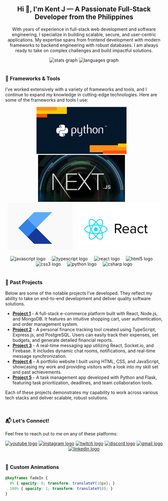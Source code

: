 <h2 align="center">Hi 👋, I'm Kent J — A Passionate Full-Stack Developer from the Philippines</h2>

<p align="center">With years of experience in full-stack web development and software engineering, I specialize in building scalable, secure, and user-centric applications. My expertise spans from frontend development with modern frameworks to backend engineering with robust databases. I am always ready to take on complex challenges and build impactful solutions.</p>

<div align="center">
  <img src="https://github-readme-stats.vercel.app/api?username=KentJ&hide_title=false&hide_rank=false&show_icons=true&include_all_commits=true&count_private=true&disable_animations=false&theme=dracula&locale=en&hide_border=false" height="150" alt="stats graph"  />
  <img src="https://github-readme-stats.vercel.app/api/top-langs?username=kentj&locale=en&hide_title=false&layout=compact&card_width=320&langs_count=5&theme=dracula&hide_border=false" height="150" alt="languages graph"  />
</div>

<br>

### 🚀 **Frameworks & Tools**

I’ve worked extensively with a variety of frameworks and tools, and I continue to expand my knowledge in cutting-edge technologies. Here are some of the frameworks and tools I use:

<div align="center">
  <img src="Data Coding GIF by DataCamp.gif" alt="React GIF" style="max-width: 100%; height: 150px; animation: fadeIn 2s ease-in-out;" />
  <img width="12" />
  <img src="bugs-bunny-new-1.gif" alt="Node.js GIF" style="max-width: 100%; height: 150px; animation: fadeIn 2s ease-in-out;" />
  <img width="12" />
  <img src="flutter_logo_leg.gif" alt="Python GIF" style="max-width: 100%; height: 150px; animation: fadeIn 2.5s ease-in-out;" />
  <img width="12" />
  <img src="giphy.gif" alt="Angular GIF" style="max-width: 100%; height: 150px; animation: fadeIn 3s ease-in-out;" />
</div>

<br>

<div align="center">
  <img src="https://cdn.jsdelivr.net/gh/devicons/devicon/icons/javascript/javascript-original.svg" height="30" alt="javascript logo" style="animation: fadeIn 1.5s ease-in-out;" />
  <img width="12" />
  <img src="https://cdn.jsdelivr.net/gh/devicons/devicon/icons/typescript/typescript-original.svg" height="30" alt="typescript logo" style="animation: fadeIn 2s ease-in-out;" />
  <img width="12" />
  <img src="https://cdn.jsdelivr.net/gh/devicons/devicon/icons/react/react-original.svg" height="30" alt="react logo" style="animation: fadeIn 2.5s ease-in-out;" />
  <img width="12" />
  <img src="https://cdn.jsdelivr.net/gh/devicons/devicon/icons/html5/html5-original.svg" height="30" alt="html5 logo" style="animation: fadeIn 3s ease-in-out;" />
  <img width="12" />
  <img src="https://cdn.jsdelivr.net/gh/devicons/devicon/icons/css3/css3-original.svg" height="30" alt="css3 logo" style="animation: fadeIn 3.5s ease-in-out;" />
  <img width="12" />
  <img src="https://cdn.jsdelivr.net/gh/devicons/devicon/icons/python/python-original.svg" height="30" alt="python logo" style="animation: fadeIn 4s ease-in-out;" />
  <img width="12" />
  <img src="https://cdn.jsdelivr.net/gh/devicons/devicon/icons/csharp/csharp-original.svg" height="30" alt="csharp logo" style="animation: fadeIn 4.5s ease-in-out;" />
</div>

<br>

### 🚀 **Past Projects**

Below are some of the notable projects I’ve developed. They reflect my ability to take on end-to-end development and deliver quality software solutions.

- [**Project 1**](#) - A full-stack e-commerce platform built with React, Node.js, and MongoDB. It features an intuitive shopping cart, user authentication, and order management system.
- [**Project 2**](#) - A personal finance tracking tool created using TypeScript, Express.js, and PostgreSQL. Users can easily track their expenses, set budgets, and generate detailed financial reports.
- [**Project 3**](#) - A real-time messaging app utilizing React, Socket.io, and Firebase. It includes dynamic chat rooms, notifications, and real-time message synchronization.
- [**Project 4**](#) - A portfolio website I built using HTML, CSS, and JavaScript, showcasing my work and providing visitors with a look into my skill set and past achievements.
- [**Project 5**](#) - A task management app developed with Python and Flask, featuring task prioritization, deadlines, and team collaboration tools.

Each of these projects demonstrates my capability to work across various tech stacks and deliver scalable, robust solutions.

<br>

### 📬 **Let's Connect!**

Feel free to reach out to me on any of these platforms:

<div align="center">
  <a href="https://youtube.com" target="_blank"><img src="https://img.shields.io/static/v1?message=Youtube&logo=youtube&label=&color=FF0000&logoColor=white&labelColor=&style=for-the-badge" height="35" alt="youtube logo" style="animation: fadeIn 2s ease-in-out;" /></a>
  <a href="https://instagram.com" target="_blank"><img src="https://img.shields.io/static/v1?message=Instagram&logo=instagram&label=&color=E4405F&logoColor=white&labelColor=&style=for-the-badge" height="35" alt="instagram logo" style="animation: fadeIn 2s ease-in-out;" /></a>
  <a href="https://twitch.tv" target="_blank"><img src="https://img.shields.io/static/v1?message=Twitch&logo=twitch&label=&color=9146FF&logoColor=white&labelColor=&style=for-the-badge" height="35" alt="twitch logo" style="animation: fadeIn 2s ease-in-out;" /></a>
  <a href="https://discord.com" target="_blank"><img src="https://img.shields.io/static/v1?message=Discord&logo=discord&label=&color=7289DA&logoColor=white&labelColor=&style=for-the-badge" height="35" alt="discord logo" style="animation: fadeIn 2s ease-in-out;" /></a>
  <a href="mailto:kentj@example.com"><img src="https://img.shields.io/static/v1?message=Gmail&logo=gmail&label=&color=D14836&logoColor=white&labelColor=&style=for-the-badge" height="35" alt="gmail logo" style="animation: fadeIn 2s ease-in-out;" /></a>
  <a href="https://linkedin.com/in/kentj" target="_blank"><img src="https://img.shields.io/static/v1?message=LinkedIn&logo=linkedin&label=&color=0077B5&logoColor=white&labelColor=&style=for-the-badge" height="35" alt="linkedin logo" style="animation: fadeIn 2s ease-in-out;" /></a>
</div>

<br>

### 🎨 **Custom Animations**

```css
@keyframes fadeIn {
  0% { opacity: 0; transform: translateY(10px); }
  100% { opacity: 1; transform: translateY(0); }
}
